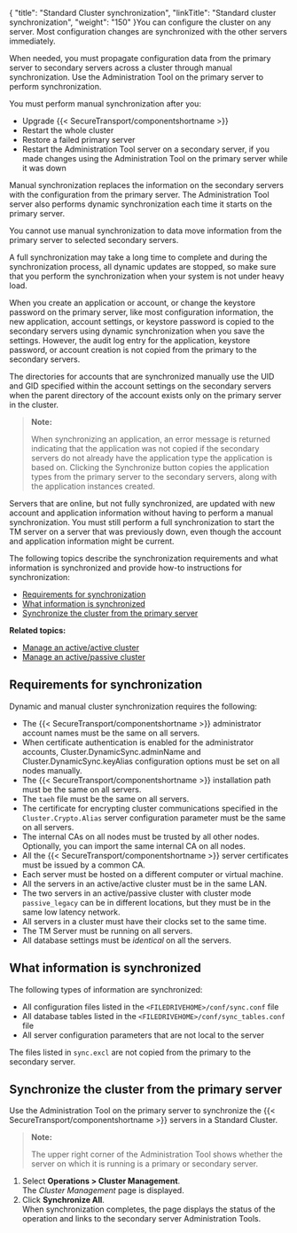 {
    "title": "Standard Cluster synchronization",
    "linkTitle": "Standard cluster synchronization",
    "weight": "150"
}You can configure the cluster on any server. Most configuration changes are synchronized with the other servers immediately.

When needed, you must propagate configuration data from the primary server to secondary servers across a cluster through manual synchronization. Use the Administration Tool on the primary server to perform synchronization.

You must perform manual synchronization after you:

-   Upgrade {{< SecureTransport/componentshortname >}}
-   Restart the whole cluster
-   Restore a failed primary server
-   Restart the Administration Tool server on a secondary server, if you made changes using the Administration Tool on the primary server while it was down

Manual synchronization replaces the information on the secondary servers with the configuration from the primary server. The Administration Tool server also performs dynamic synchronization each time it starts on the primary server.

You cannot use manual synchronization to data move information from the primary server to selected secondary servers.

A full synchronization may take a long time to complete and during the synchronization process, all dynamic updates are stopped, so make sure that you perform the synchronization when your system is not under heavy load.

When you create an application or account, or change the keystore password on the primary server, like most configuration information, the new application, account settings, or keystore password is copied to the secondary servers using dynamic synchronization when you save the settings. However, the audit log entry for the application, keystore password, or account creation is not copied from the primary to the secondary servers.

The directories for accounts that are synchronized manually use the UID and GID specified within the account settings on the secondary servers when the parent directory of the account exists only on the primary server in the cluster.

> **Note:**
>
> When synchronizing an application, an error message is returned indicating that the application was not copied if the secondary servers do not already have the application type the application is based on. Clicking the Synchronize button copies the application types from the primary server to the secondary servers, along with the application instances created.

Servers that are online, but not fully synchronized, are updated with new account and application information without having to perform a manual synchronization. You must still perform a full synchronization to start the TM server on a server that was previously down, even though the account and application information might be current.

The following topics describe the synchronization requirements and what information is synchronized and provide how-to instructions for synchronization:

-   [Requirements for synchronization](#Requirem)
-   [What information is synchronized](#What)
-   [Synchronize the cluster from the primary server](#Synchron)

**Related topics:**

-   [Manage an active/active cluster](../t_st_manage_active-active_cluster)
-   [Manage an active/passive cluster](../t_st_manage_active-passive_cluster)

<span id="Requirem"></span>

## Requirements for synchronization

Dynamic and manual cluster synchronization requires the following:

-   The {{< SecureTransport/componentshortname >}} administrator account names must be the same on all servers.
-   When certificate authentication is enabled for the administrator accounts, Cluster.DynamicSync.adminName and Cluster.DynamicSync.keyAlias configuration options must be set on all nodes manually.
-   The {{< SecureTransport/componentshortname >}} installation path must be the same on all servers.
-   The `taeh` file must be the same on all servers.
-   The certificate for encrypting cluster communications specified in the `Cluster.Crypto.Alias` server configuration parameter must be the same on all servers.
-   The internal CAs on all nodes must be trusted by all other nodes. Optionally, you can import the same internal CA on all nodes.
-   All the {{< SecureTransport/componentshortname >}} server certificates must be issued by a common CA.
-   Each server must be hosted on a different computer or virtual machine.
-   All the servers in an active/active cluster must be in the same LAN.
-   The two servers in an active/passive cluster with cluster mode `passive_legacy` can be in different locations, but they must be in the same low latency network.
-   All servers in a cluster must have their clocks set to the same time.
-   The TM Server must be running on all servers.
-   All database settings must be *identical* on all the servers.

<span id="What"></span>

## What information is synchronized

The following types of information are synchronized:

-   All configuration files listed in the `<FILEDRIVEHOME>/conf/sync.conf` file
-   All database tables listed in the `<FILEDRIVEHOME>/conf/sync_tables.conf` file
-   All server configuration parameters that are not local to the server

The files listed in `sync.excl` are not copied from the primary to the secondary server.

<span id="Synchron"></span>

## Synchronize the cluster from the primary server

Use the Administration Tool on the
primary server to synchronize the {{< SecureTransport/componentshortname  >}} servers in a Standard Cluster.

> **Note:**
>
> The upper right corner of the Administration Tool shows whether the server on which it is running is a primary or secondary server.

1.  Select **Operations > Cluster Management**.  
    The *Cluster Management* page is displayed.
2.  Click **Synchronize All**.  
    When synchronization completes, the page displays the status of the operation and links to the secondary server Administration Tools.
